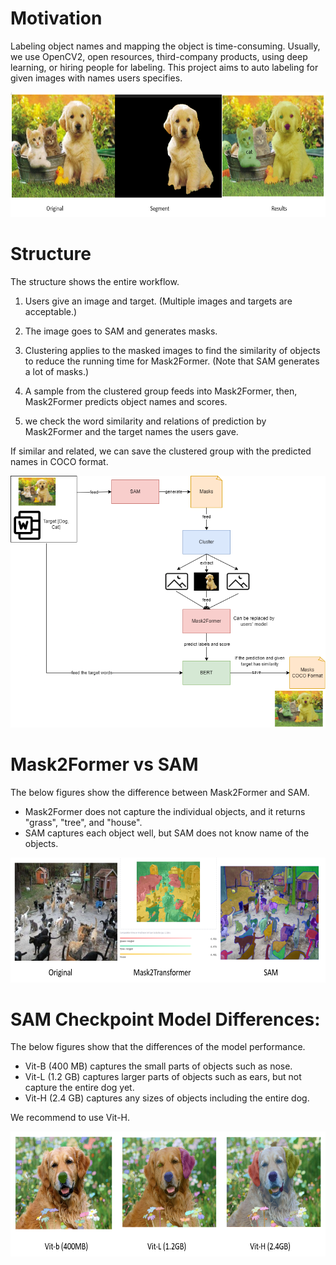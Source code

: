 # Motivation
Labeling object names and mapping the object is time-consuming. Usually, we use OpenCV2, open resources, third-company products, using deep learning, or hiring people for labeling.
This project aims to auto labeling for given images with names users specifies.

<p align="center">
  <img src="readme_images/sample.png" alt="pre-commit" width="600" height="200">
</p>

# Structure
The structure shows the entire workflow.
1. Users give an image and target.
(Multiple images and targets are acceptable.)

2. The image goes to SAM and generates masks.
3. Clustering applies to the masked images to find the similarity of objects to reduce the running time for Mask2Former.
(Note that SAM generates a lot of masks.)
4. A sample from the clustered group feeds into Mask2Former, then, Mask2Former predicts object names and scores.
5. we check the word similarity and relations of prediction by Mask2Former and the target names the users gave.

If similar and related, we can save the clustered group with the predicted names in COCO format.

<p align="center">
  <img src="readme_images/SAML.png" alt="SAML" >
</p>

# Mask2Former vs SAM

The below figures show the difference between Mask2Former and SAM.
- Mask2Former does not capture the individual objects, and it returns "grass", "tree", and "house".
- SAM captures each object well, but SAM does not know name of the objects.

<p align="center">
  <img src="readme_images/compare.png" alt="pre-commit" width="600" height="200">
</p>

# SAM Checkpoint Model Differences:
The below figures show that the differences of the model performance.
- Vit-B (400 MB) captures the small parts of objects such as nose.
- Vit-L (1.2 GB) captures larger parts of objects such as ears, but not capture the entire dog yet.
- Vit-H (2.4 GB) captures any sizes of objects including the entire dog.

We recommend to use Vit-H.

<p align="center">
  <img src="readme_images/models.png" alt="pre-commit" width="600" height="200">
</p>
